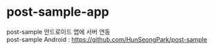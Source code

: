 # post-sample-app
post-sample 안드로이드 앱에 서버 연동                         
post-sample Android : https://github.com/HunSeongPark/post-sample
